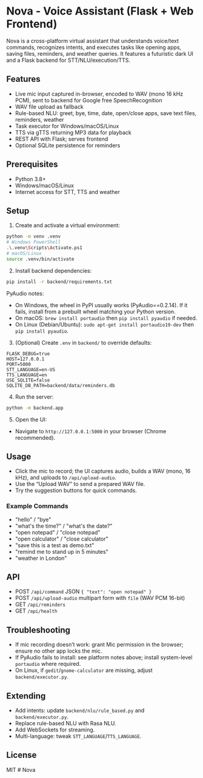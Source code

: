 # Nova - Voice Assistant (Flask + Web Frontend)

Nova is a cross-platform virtual assistant that understands voice/text commands, recognizes intents, and executes tasks like opening apps, saving files, reminders, and weather queries. It features a futuristic dark UI and a Flask backend for STT/NLU/execution/TTS.

## Features

- Live mic input captured in-browser, encoded to WAV (mono 16 kHz PCM), sent to backend for Google free SpeechRecognition
- WAV file upload as fallback
- Rule-based NLU: greet, bye, time, date, open/close apps, save text files, reminders, weather
- Task executor for Windows/macOS/Linux
- TTS via gTTS returning MP3 data for playback
- REST API with Flask; serves frontend
- Optional SQLite persistence for reminders

## Prerequisites

- Python 3.8+
- Windows/macOS/Linux
- Internet access for STT, TTS and weather

## Setup

1) Create and activate a virtual environment:

```bash
python -m venv .venv
# Windows PowerShell
.\.venv\Scripts\Activate.ps1
# macOS/Linux
source .venv/bin/activate
```

2) Install backend dependencies:

```bash
pip install -r backend/requirements.txt
```

PyAudio notes:
- On Windows, the wheel in PyPI usually works (PyAudio==0.2.14). If it fails, install from a prebuilt wheel matching your Python version.
- On macOS: `brew install portaudio` then `pip install pyaudio` if needed.
- On Linux (Debian/Ubuntu): `sudo apt-get install portaudio19-dev` then `pip install pyaudio`.

3) (Optional) Create `.env` in `backend/` to override defaults:

```
FLASK_DEBUG=true
HOST=127.0.0.1
PORT=5000
STT_LANGUAGE=en-US
TTS_LANGUAGE=en
USE_SQLITE=false
SQLITE_DB_PATH=backend/data/reminders.db
```

4) Run the server:

```bash
python -m backend.app
```

5) Open the UI:

- Navigate to `http://127.0.0.1:5000` in your browser (Chrome recommended).

## Usage

- Click the mic to record; the UI captures audio, builds a WAV (mono, 16 kHz), and uploads to `/api/upload-audio`.
- Use the “Upload WAV” to send a prepared WAV file.
- Try the suggestion buttons for quick commands.

### Example Commands

- "hello" / "bye"
- "what's the time?" / "what's the date?"
- "open notepad" / "close notepad"
- "open calculator" / "close calculator"
- "save this is a test as demo.txt"
- "remind me to stand up in 5 minutes"
- "weather in London"

## API

- POST `/api/command` JSON `{ "text": "open notepad" }`
- POST `/api/upload-audio` multipart form with `file` (WAV PCM 16-bit)
- GET `/api/reminders`
- GET `/api/health`

## Troubleshooting

- If mic recording doesn’t work: grant Mic permission in the browser; ensure no other app locks the mic.
- If PyAudio fails to install: see platform notes above; install system-level `portaudio` where required.
- On Linux, if `gedit`/`gnome-calculator` are missing, adjust `backend/executor.py`.

## Extending

- Add intents: update `backend/nlu/rule_based.py` and `backend/executor.py`.
- Replace rule-based NLU with Rasa NLU.
- Add WebSockets for streaming.
- Multi-language: tweak `STT_LANGUAGE`/`TTS_LANGUAGE`.

## License

MIT #   N o v a  
 